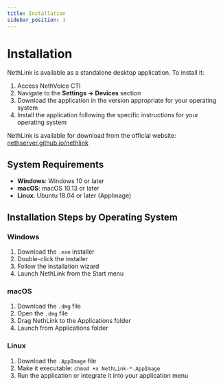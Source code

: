 ```yaml
---
title: Installation
sidebar_position: 1
---
```


# Installation

NethLink is available as a standalone desktop application. To install it:

1. Access NethVoice CTI
2. Navigate to the **Settings → Devices** section
3. Download the application in the version appropriate for your operating system
4. Install the application following the specific instructions for your operating system

NethLink is available for download from the official website: [nethserver.github.io/nethlink](https://nethserver.github.io/nethlink/)

## System Requirements

- **Windows**: Windows 10 or later
- **macOS**: macOS 10.13 or later
- **Linux**: Ubuntu 18.04 or later (AppImage)

## Installation Steps by Operating System

### Windows

1. Download the `.exe` installer
2. Double-click the installer
3. Follow the installation wizard
4. Launch NethLink from the Start menu

### macOS

1. Download the `.dmg` file
2. Open the `.dmg` file
3. Drag NethLink to the Applications folder
4. Launch from Applications folder

### Linux

1. Download the `.AppImage` file
2. Make it executable: `chmod +x NethLink-*.AppImage`
3. Run the application or integrate it into your application menu

